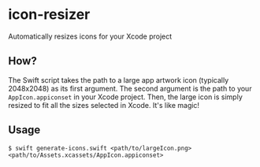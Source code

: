 # icon-resizer
Automatically resizes icons for your Xcode project

## How?
The Swift script takes the path to a large app artwork icon (typically 2048x2048) as its first argument. The second argument is the path to your `AppIcon.appiconset` in your Xcode project. Then, the large icon is simply resized to fit all the sizes selected in Xcode. It's like magic!

## Usage
```
$ swift generate-icons.swift <path/to/largeIcon.png> <path/to/Assets.xcassets/AppIcon.appiconset>
```
